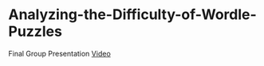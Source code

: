 # Analyzing-the-Difficulty-of-Wordle-Puzzles

Final Group Presentation [Video](https://www.youtube.com/watch?v=6xBuQ1X5QB8)

